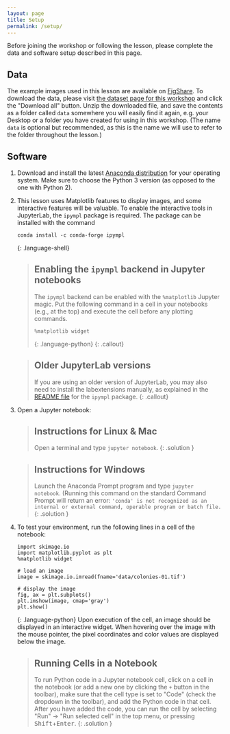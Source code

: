 ```yaml
---
layout: page
title: Setup
permalink: /setup/
---
```


Before joining the workshop or following the lesson, please complete the data and software setup described in this page.


## Data

The example images used in this lesson are available on [FigShare](https://figshare.com/).
To download the data, please visit [the dataset page for this workshop][figshare-data]
and click the "Download all" button.
Unzip the downloaded file, and save the contents as a folder  called `data` somewhere you will easily find it again,
e.g. your Desktop or a folder you have created for using in this workshop.
(The name `data` is optional but recommended, as this is the name we will use to refer to the folder throughout the lesson.)

[figshare-data]: https://figshare.com/articles/dataset/Data_Carpentry_Image_Processing_Data_beta_/19260677


## Software

1. Download and install the latest [Anaconda
   distribution](https://www.anaconda.com/distribution/) for your
   operating system. Make sure to choose the Python 3 version (as
   opposed to the one with Python 2).

2. This lesson uses Matplotlib features to display images, and some
   interactive features will be valuable. To enable the interactive
   tools in JupyterLab, the `ipympl` package is required. The package
   can be installed with the command

   ~~~
   conda install -c conda-forge ipympl
   ~~~
   {: .language-shell}

   > ## Enabling the `ipympl` backend in Jupyter notebooks
   >
   > The `ipympl` backend can be enabled with the `%matplotlib` Jupyter
   > magic. Put the following command in a cell in your notebooks
   > (e.g., at the top) and execute the cell before any plotting commands.
   >
   > ~~~
   > %matplotlib widget
   > ~~~
   > {: .language-python}
   {: .callout}

   > ## Older JupyterLab versions
   >
   > If you are using an older version of JupyterLab, you may also need
   > to install the labextensions manually, as explained in the [README
   > file](https://github.com/matplotlib/ipympl#readme) for the `ipympl`
   > package.
   {: .callout}

3. Open a Jupyter notebook:

   > ## Instructions for Linux & Mac
   >
   > Open a terminal and type `jupyter notebook`.
   {: .solution }

   > ## Instructions for Windows
   >
   > Launch the Anaconda Prompt program and type `jupyter notebook`.
   > (Running this command on the standard Command Prompt will return an error:
   > `'conda' is not recognized as an internal or external command, operable program or batch file.`
   {: .solution }

4. To test your environment, run the following lines in a cell of the notebook:
   ~~~
   import skimage.io
   import matplotlib.pyplot as plt
   %matplotlib widget

   # load an image
   image = skimage.io.imread(fname='data/colonies-01.tif')

   # display the image
   fig, ax = plt.subplots()
   plt.imshow(image, cmap='gray')
   plt.show()
   ~~~
   {: .language-python}
   Upon execution of the cell, an image should be displayed in an interactive widget. When hovering over the image with the mouse pointer, the pixel coordinates and color values are displayed below the image.

   > ## Running Cells in a Notebook
   >
   > To run Python code in a Jupyter notebook cell, click on a cell in the notebook
   > (or add a new one by clicking the `+` button in the toolbar),
   > make sure that the cell type is set to "Code" (check the dropdown in the toolbar),
   > and add the Python code in that cell.
   > After you have added the code,
   > you can run the cell by selecting "Run" -> "Run selected cell" in the top menu,
   > or pressing <kbd>Shift</kbd>+<kbd>Enter</kbd>.
   {: .solution }
